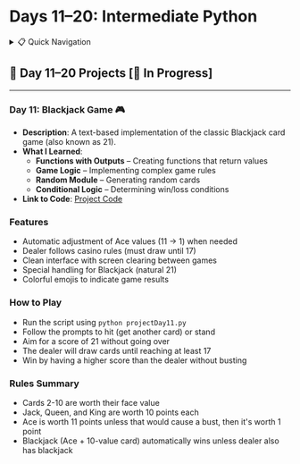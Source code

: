 <a name="day-11-20"></a>

# Days 11–20: Intermediate Python

<details>
<summary>📋 Quick Navigation</summary>

- [Day 11: Blackjack Game](#day-11)

</details>

## 📅 Day 11–20 Projects [🚧 In Progress]

---

<a id="day-11"></a>

### Day 11: **Blackjack Game** 🎮

- **Description**: A text-based implementation of the classic Blackjack card game (also known as 21).
- **What I Learned**:
  - **Functions with Outputs** – Creating functions that return values
  - **Game Logic** – Implementing complex game rules
  - **Random Module** – Generating random cards
  - **Conditional Logic** – Determining win/loss conditions
- **Link to Code**: [Project Code](./Day11/projectDay11.py)

### Features

- Automatic adjustment of Ace values (11 → 1) when needed
- Dealer follows casino rules (must draw until 17)
- Clean interface with screen clearing between games
- Special handling for Blackjack (natural 21)
- Colorful emojis to indicate game results

### How to Play

- Run the script using `python projectDay11.py`
- Follow the prompts to hit (get another card) or stand
- Aim for a score of 21 without going over
- The dealer will draw cards until reaching at least 17
- Win by having a higher score than the dealer without busting

### Rules Summary

- Cards 2-10 are worth their face value
- Jack, Queen, and King are worth 10 points each
- Ace is worth 11 points unless that would cause a bust, then it's worth 1 point
- Blackjack (Ace + 10-value card) automatically wins unless dealer also has blackjack
